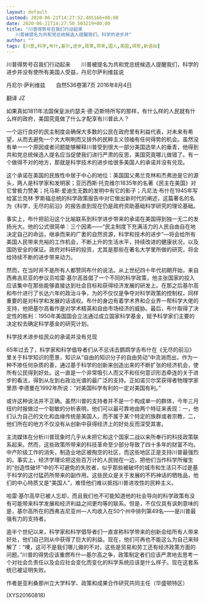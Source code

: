 ```yaml
---
layout: default
Lastmod: 2020-06-21T14:27:52.485166+00:00
date: 2020-06-21T14:27:50.503219+00:00
title: "川普得势号召我们行动起来
　　川普被提名为共和党总统候选人提醒我们，科学的进步并"
author: ""
tags: [川普,科学,布什,基尔,进步,政策,带来,国人,美国,得势,新语丝]
---
```


川普得势号召我们行动起来　　川普被提名为共和党总统候选人提醒我们，科学的进步并没有使所有美国人受益，丹尼尔萨利维兹说

丹尼尔·萨利维兹　　自然536卷第7页 2016年8月4日

翻译 JZ

如果真如1811年法国保皇派约瑟夫·德·迈斯特所写的那样，有什么样的人民就有什么样的政府，美国究竟做了什么才配享有川普此人？

一个运行良好的民主制度会确保大多数的公民在政府里有利益代表，对未来有希望，从而去避免一个大大咧咧而又排外的民粹主义领袖有任何得势的机会。虽然没有单一一个原因或者问题能够解释川普受到很大一部分美国选举人的垂青，他得到共和党总统候选人提名应当促使我们进行严肃的反思，美国究竟哪儿做错了。有一个做得不对的地方，那就是科学技术的进步给很多美国人的承诺并没有兑现。

这个承诺在美国的民族性中居于中心的地位：美国国父弗兰克林和杰弗逊是它的源头，两人是科学家和发明家；亚历西斯·托克维尔1835年的名著《民主在美国》对它曾极力赞美；托马斯·爱迪生无数的发明中有它的影子；凡尼法·布什在1945年写给富兰克林·罗斯福总统的科学政策报告中对它做出新时代的阐述，这篇著名的名为《科学，无尽的前沿》的报告直到现在仍是政府资助基础科学研究的理论基础。

事实上，布什把前沿这个比喻联系到科学进步带来的承诺在美国得到独一无二的发扬光大。他的公式很简单：三个因素——“民主制度下充满活力的人民自由自在地决定自己的命运，继承而来的广袤的自然资源，科学和技术的进步”—将会给所有美国人民带来充裕的工作机会，不断上升的生活水平，持续改进的健康状况，以及国防安全的保证。政府对科研的投资，尤其是那些在著名大学里所做的研究，将会给持续不断的进步带来动力。

然而，在当时并不是所有人都赞同布什的说法。从上世纪四十年代初期开始，来自西弗吉尼亚的参议员哈雷·基尔高首倡了一个不同的科学政策，他主张国家的投入应该集中在那些能够直接达到社会目标和获得经济发展的研发上。在那之后基尔高和布什进行了长达六年的政治斗争，为的不仅仅是争夺对科学政策的控制权，同样重要的是对科学和发展的话语权。布什的身边有着学术界和企业界一帮科学大佬的支持，他把基尔高看作是对学术精英和自由市场经济的威胁。最后，布什取得了决定性的胜利：1950年美国国会立法通过成立国家科学基金，赋予科学家们主要的决定权去确定科学基金的研究计划。

科学技术进步给民众的承诺并没有兑现

65年过去了，科学家和科学倡导者们从不忌讳去鹦鹉学舌布什在《无尽的前沿》里关于科学知识的愿景，知识从“自由的知识分子的自由劳动”中流淌而出，作为一种不掺任何杂质的善，通过基于科学的创新来创造出来的不断扩张的经济机会，使所有公民得到好处。这一直是一个非常吸引人而又不和任何意识形态牵连的关于进步的看法，得到从左到右政治光谱的最广泛的支持。正如诺贝尔奖获得者物理学家里昂·李德曼在1992年所说：“对美国科学有利的一定对美国有利。”

或许这种说法并不正确。虽然川普的支持者并不是一个构成单一的群体，今年三月纽约时报做过一个聪敏的分析表明，他们可以最可靠地由两个特征来表现：一，他们认为自己的文化和血缘传统是美国人，而不属于某个特定的族群或者宗教，二，他们所在的地方不仅没有从创新中获得经济上的好处反而深受其害。

主流媒体在分析川普现象时几乎从未把它和这个国家二战以来所奉行的科技政策联系起来。然而，这些政策所带来的科技革命至少部分导致了四十多年的财富不均，中产阶级工作的消失，制造业地区被掏空的社区，而这些地区正是支持川普最强烈的。事实上，经济学理论把这些百万计的人民抛在一边，把他们当作科学所催生的“创造性破坏”中的不可避免的失败者，似乎那些被破坏的城市和生活只不过是基于科学的这付猛药所带来的副作用。这些民众是关于发展的不朽神话的牺牲品，他们的中心特质又是“美国人”，难怪他们难以抵挡川普进攻性的民粹主义。

哈雷·基尔高早已被人忘却，而且我们也不可能知道他的社会导向的科学政策有没有可能带来科学发展和经济利益之间更均等的联系。但是，不仅仅具有讽刺意味的是，基尔高所在的西弗吉尼亚州—人均收入在50个州中排列第49名——是川普最强有力的支持者。

逾半个世纪以来，科学家和科学倡导者们一直宣称科学带来的创新会给所有人带来好处，他们自己则从中获得了巨大的利益。现在，他们可再也不能这么为自己来辩解了：“噢，这可不是我们哪儿做的不对，这些是贸易和劳工还有经济政策方面的问题。”川普的得势应该重燃布什—基尔高之争，政策制定者们应该严肃地去思考一个对社会负责任以及会应社会变化而变化的科学系统应该是什么样子。现在这套系统已被证明失败。

作者是亚利桑那州立大学科学、政策和成果合作研究共同主任（华盛顿特区）

(XYS20160818)

